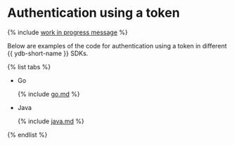 # Authentication using a token

{% include [work in progress message](../../_includes/addition.md) %}

Below are examples of the code for authentication using a token in different {{ ydb-short-name }} SDKs.

{% list tabs %}

- Go

  {% include [go.md](access_token/go.md) %}

- Java

  {% include [java.md](access_token/java.md) %}

{% endlist %}

